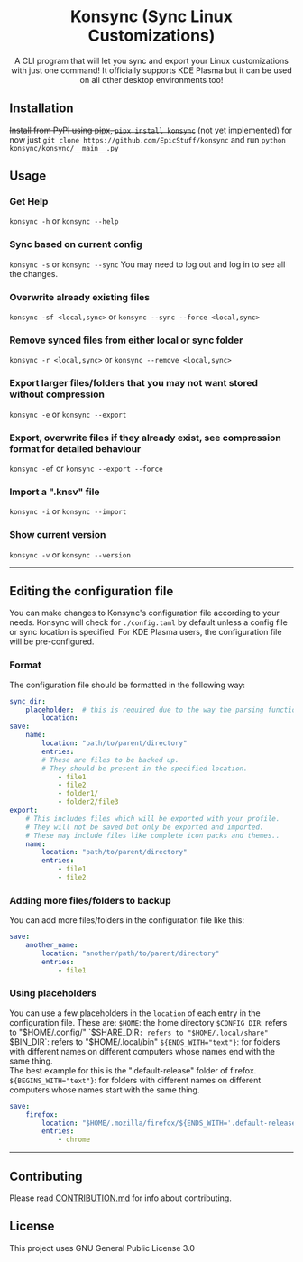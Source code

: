 <h1 align=center> Konsync (Sync Linux Customizations) </h1>
<p align=center>A CLI program that will let you sync and export your Linux customizations with just one command! It officially supports KDE Plasma but it can be used on all other desktop environments too!</p>

## Installation

~~Install from PyPI using [pipx](https://pipx.pypa.io/latest/installation/), `pipx install konsync`~~ (not yet implemented)
for now just `git clone https://github.com/EpicStuff/konsync` and run `python konsync/konsync/__main__.py`

## Usage

### Get Help

`konsync -h` or `konsync --help`

### Sync based on current config

`konsync -s` or `konsync --sync`
You may need to log out and log in to see all the changes.

### Overwrite already existing files

`konsync -sf <local,sync>` or `konsync --sync --force <local,sync>`

### Remove synced files from either local or sync folder

`konsync -r <local,sync>` or `konsync --remove <local,sync>`

### Export larger files/folders that you may not want stored without compression

`konsync -e` or `konsync --export`

### Export, overwrite files if they already exist, see compression format for detailed behaviour

`konsync -ef` or `konsync --export --force`

### Import a ".knsv" file

`konsync -i` or `konsync --import`

### Show current version

`konsync -v` or `konsync --version`

---

## Editing the configuration file

You can make changes to Konsync's configuration file according to your needs. Konsync will check for `./config.taml` by default unless a config file or sync location is specified.
For KDE Plasma users, the configuration file will be pre-configured.

### Format

The configuration file should be formatted in the following way:

```yaml
sync_dir:
	placeholder:  # this is required due to the way the parsing functions were written
		location:
save:
	name:
		location: "path/to/parent/directory"
		entries:
		# These are files to be backed up.
		# They should be present in the specified location.
			- file1
			- file2
			- folder1/
			- folder2/file3
export:
	# This includes files which will be exported with your profile.
	# They will not be saved but only be exported and imported.
	# These may include files like complete icon packs and themes..
	name:
		location: "path/to/parent/directory"
		entries:
			- file1
			- file2
```

### Adding more files/folders to backup

You can add more files/folders in the configuration file like this:

```yaml
save:
	another_name:
		location: "another/path/to/parent/directory"
		entries:
			- file1
```

### Using placeholders

You can use a few placeholders in the `location` of each entry in the configuration file. These are:
`$HOME`: the home directory
`$CONFIG_DIR`: refers to "$HOME/.config/"
`$SHARE_DIR`: refers to "$HOME/.local/share"
`$BIN_DIR`: refers to "$HOME/.local/bin"
`${ENDS_WITH="text"}`: for folders with different names on different computers whose names end with the same thing.  
The best example for this is the ".default-release" folder of firefox.  
`${BEGINS_WITH="text"}`: for folders with different names on different computers whose names start with the same thing.

```yaml
save:
	firefox:
		location: "$HOME/.mozilla/firefox/${ENDS_WITH='.default-release'}"
		entries:
			- chrome
```

---

## Contributing

Please read [CONTRIBUTION.md](https://github.com/epicstuff/konsync/blob/main/CONTRIBUTION.md) for info about contributing.

## License

This project uses GNU General Public License 3.0
